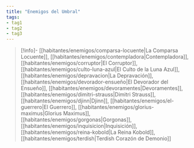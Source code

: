 ```yaml
---
title: "Enemigos del Umbral"
tags:
- tag1
- tag2
- tag3
---
```


>[!info]-
>[[habitantes/enemigos/comparsa-locuente|La Comparsa Locuente]], [[habitantes/enemigos/contempladora|Contempladora]], [[habitantes/enemigos/corruptor|El Corruptor]], [[habitantes/enemigos/culto-luna-azul|El Culto de la Luna Azul]], [[habitantes/enemigos/depravacion|La Depravación]], [[habitantes/enemigos/devorador-ensueño|El Devorador del Ensueño]], [[habitantes/enemigos/devoramentes|Devoramentes]], [[habitantes/enemigos/dimitri-strauss|Dimitri Strauss]], [[habitantes/enemigos/djinn|Djinn]], [[habitantes/enemigos/el-guerrero|El Guerrero]], [[habitantes/enemigos/glorius-maximus|Glorius Maximus]], [[habitantes/enemigos/gorgonas|Gorgonas]], [[habitantes/enemigos/inquisicion|Inquisición]], [[habitantes/enemigos/reina-kobold|La Reina Kobold]], [[habitantes/enemigos/terdish|Terdish Corazón de Demonio]]